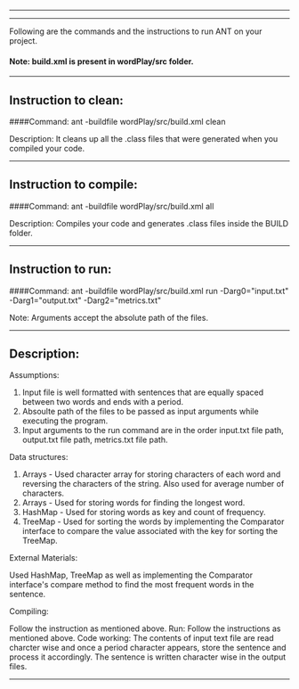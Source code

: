 ------------------------------------------------------
-----------------------------------------------------------------------


Following are the commands and the instructions to run ANT on your project.
#### Note: build.xml is present in wordPlay/src folder.

-----------------------------------------------------------------------
## Instruction to clean:

####Command: ant -buildfile wordPlay/src/build.xml clean

Description: It cleans up all the .class files that were generated when you
compiled your code.

-----------------------------------------------------------------------
## Instruction to compile:

####Command: ant -buildfile wordPlay/src/build.xml all

Description: Compiles your code and generates .class files inside the BUILD folder.

-----------------------------------------------------------------------
## Instruction to run:

####Command: ant -buildfile wordPlay/src/build.xml run -Darg0="input.txt" -Darg1="output.txt" -Darg2="metrics.txt"

Note: Arguments accept the absolute path of the files.


-----------------------------------------------------------------------
## Description:
Assumptions:
1. Input file is well formatted with sentences that are equally spaced between two words and ends with a period.
2. Absoulte path of the files to be passed as input arguments while executing the program.
3. Input arguments to the run command are in the order input.txt file path, output.txt file path, metrics.txt file path.

Data structures:
  1. Arrays - Used character array for storing characters of each word and reversing the characters of the string. Also used for average number of characters.
  2. Arrays - Used for storing words for finding the longest word.
  3. HashMap - Used for storing words as key and count of frequency.
  4. TreeMap - Used for sorting the words by implementing the Comparator interface to compare the value associated with the key for sorting the TreeMap.


External Materials:
  
  Used HashMap, TreeMap as well as implementing the Comparator interface's compare method to find the most frequent words in the sentence.


Compiling:

  Follow the instruction as mentioned above.
Run:
  Follow the instructions as mentioned above.
Code working:
  The contents of input text file are read charcter wise and once a period character appears, store the sentence and process it accordingly.
  The sentence is written character wise in the output files.


-----------------------------------------------------------------------



